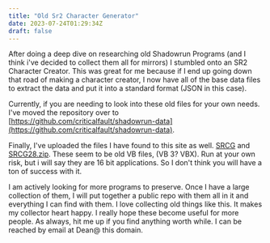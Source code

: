 ```yaml
---
title: "Old Sr2 Character Generator"
date: 2023-07-24T01:29:34Z
draft: false
---
```


After doing a deep dive on researching old Shadowrun Programs (and I think i've decided to collect them all for mirrors) I stumbled onto an SR2 Character Creator. This was great for me because if I end up going down that road of making a character creator, I now have all of the base data files to extract the data and put it into a standard format (JSON in this case). 

Currently, if you are needing to look into these old files for your own needs. I've moved the repository over to [https://github.com/criticalfault/shadowrun-data](https://github.com/criticalfault/shadowrun-data). 

Finally, I've uploaded the files I have found to this site as well. [SRCG](/files/srcg.zip) and [SRCG28.zip](/files/srcg28a.zip). These seem to be old VB files, (VB 3? VBX). Run at your own risk, but i will say they are 16 bit applications. So I don't think you will have a ton of success with it. 

I am actively looking for more programs to preserve. Once I have a large collection of them, I will put together a public repo with them all in it and everything I can find with them. I love collecting old things like this. It makes my collector heart happy. I really hope these become useful for more people. As always, hit me up if you find anything worth while. I can be reached by email at Dean@ this domain. 